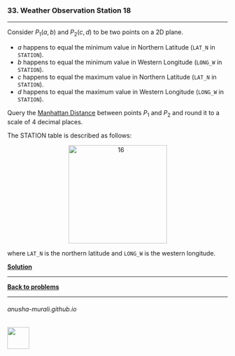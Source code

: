 ### 33. Weather Observation Station 18

---
Consider $P_1(a, b)$ and $P_2(c, d)$ to be two points on a 2D plane.

* $a$ happens to equal the minimum value in Northern Latitude (`LAT_N` in `STATION`).
* $b$ happens to equal the minimum value in Western Longitude (`LONG_W` in `STATION`).
* $c$ happens to equal the maximum value in Northern Latitude (`LAT_N` in `STATION`).
* $d$ happens to equal the maximum value in Western Longitude (`LONG_W` in `STATION`).

Query the [Manhattan Distance](https://xlinux.nist.gov/dads/HTML/manhattanDistance.html) between points $P_1$ and $P_2$ and round it to a scale of 4 decimal places.

The STATION table is described as follows:

<p align="center">
<img width="225" alt="16" src="https://github.com/user-attachments/assets/32081b67-bab3-4d54-9780-cbf8cc7abee7" />
</p>

where `LAT_N` is the northern latitude and `LONG_W` is the western longitude.


**[Solution](./s33.md)**

---

**[Back to problems](./problems.md)**

* * *
###### anusha-murali.github.io

<img src="https://github.com/anusha-murali/anusha-murali.github.io/assets/111596338/639243aa-2857-4595-a65a-7852762bb002" width="50" height="50"/>
